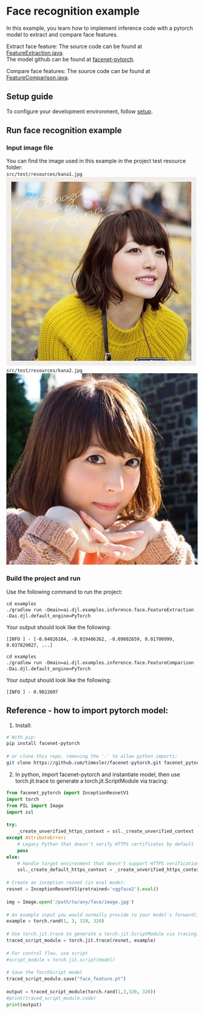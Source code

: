 # Face recognition example

In this example, you learn how to implement inference code with a pytorch model to extract and compare face features.

Extract face feature:
The source code can be found at [FeatureExtraction.java](https://github.com/deepjavalibrary/djl/blob/master/examples/src/main/java/ai/djl/examples/inference/face/FeatureExtraction.java).  
The model github can be found at [facenet-pytorch](https://github.com/timesler/facenet-pytorch).

Compare face features:
The source code can be found at [FeatureComparison.java](https://github.com/deepjavalibrary/djl/blob/master/examples/src/main/java/ai/djl/examples/inference/face/FeatureComparison.java).  

## Setup guide

To configure your development environment, follow [setup](../../docs/development/setup.md).

## Run face recognition example

### Input image file
You can find the image used in this example in the project test resource folder:  
 `src/test/resources/kana1.jpg`  
![kana1](../src/test/resources/kana1.jpg)     
 `src/test/resources/kana2.jpg`  
![kana2](../src/test/resources/kana2.jpg)  

### Build the project and run
Use the following command to run the project:

```
cd examples
./gradlew run -Dmain=ai.djl.examples.inference.face.FeatureExtraction -Dai.djl.default_engine=PyTorch
```

Your output should look like the following:

```text
[INFO ] - [-0.04026184, -0.019486362, -0.09802659, 0.01700999, 0.037829027, ...]
```

```
cd examples
./gradlew run -Dmain=ai.djl.examples.inference.face.FeatureComparison -Dai.djl.default_engine=PyTorch
```

Your output should look like the following:

```text
[INFO ] - 0.9022607
```

## Reference - how to import pytorch model:

1. Install:
    
```bash
# With pip:
pip install facenet-pytorch

# or clone this repo, removing the '-' to allow python imports:
git clone https://github.com/timesler/facenet-pytorch.git facenet_pytorch

```
    
2. In python, import facenet-pytorch and instantiate model, then use torch.jit.trace to generate a torch.jit.ScriptModule via tracing:
    
```python
from facenet_pytorch import InceptionResnetV1
import torch
from PIL import Image
import ssl

try:
    _create_unverified_https_context = ssl._create_unverified_context
except AttributeError:
    # Legacy Python that doesn't verify HTTPS certificates by default
    pass
else:
    # Handle target environment that doesn't support HTTPS verification
    ssl._create_default_https_context = _create_unverified_https_context

# Create an inception resnet (in eval mode):
resnet = InceptionResnetV1(pretrained='vggface2').eval()

img = Image.open('/path/to/any/face/image.jpg')

# An example input you would normally provide to your model's forward() method.
example = torch.rand(1, 3, 320, 320)

# Use torch.jit.trace to generate a torch.jit.ScriptModule via tracing.
traced_script_module = torch.jit.trace(resnet, example)

# For control flow, use script
#script_module = torch.jit.script(model) 

# Save the TorchScript model
traced_script_module.save("face_feature.pt")

output = traced_script_module(torch.rand(1,3,320, 320))
#print(traced_script_module.code)
print(output)

```
